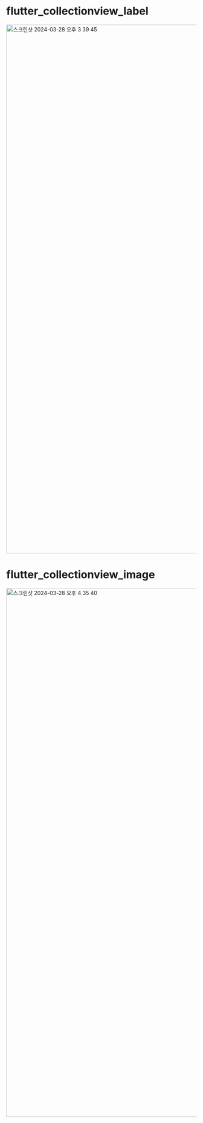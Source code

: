 # flutter_collectionview_label

<img width="1399" alt="스크린샷 2024-03-28 오후 3 39 45" src="https://github.com/ssujjy/flutter_collectionview_label/assets/132913985/e1281be1-fd4e-4500-914c-61bbb30367a5">

# flutter_collectionview_image

<img width="1399" alt="스크린샷 2024-03-28 오후 4 35 40" src="https://github.com/ssujjy/flutter_collectionview_image/assets/132913985/472f8eee-9e5c-4460-b6e6-8564897d0637">
